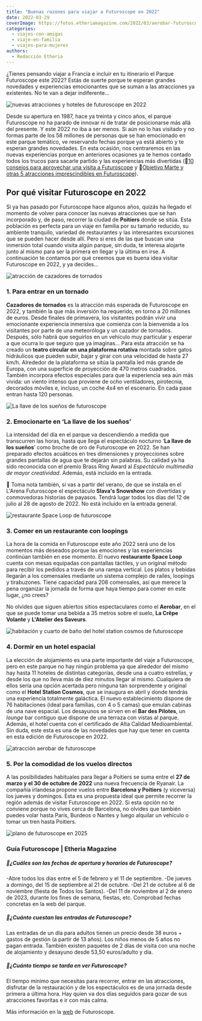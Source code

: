 ```yaml
---
title: "Buenas razones para viajar a Futuroscope en 2022"
date: 2022-03-29
coverImage: https://fotos.etheriamagazine.com/2022/03/aerobar-futuroscope.jpg
categories: 
  - viajes-con-amigas
  - viaje-en-familia
  - viajes-para-mujeres
authors: 
  - Redacción Etheria
---
```


¿Tienes pensando viajar a Francia e incluir en tu itinerario el Parque Futuroscope este 2022? Estás de suerte porque te esperan grandes novedades y experiencias emocionantes que se suman a las atracciones ya existentes. No te van a dejar indiferente...

![nuevas atracciones y hoteles de futuroscope en 2022](https://fotos.etheriamagazine.com/2022/03/portada-futuroscope-2022.jpg "Futuroscope en 2022 viene cargado de novedades.")

Desde su apertura en 1987, hace ya treinta y cinco años, el parque Futuroscope no ha 
parado de innovar ni de tratar de posicionarse más allá del presente. Y este 2022 no iba 
a ser menos. Si aún no lo has visitado y no formas parte de los 58 millones de personas 
que se han emocionado en este parque temático, ve reservando fechas porque ya está 
abierto y te esperan grandes novedades. En esta ocasión, nos centraremos en las nuevas 
experiencias porque en anteriores ocasiones ya te hemos contado todos los trucos para 
sacarle partido y las experiencias más divertidas (📍[10 consejos para aprovechar una 
visita a Futuroscope](https://etheriamagazine.com/2018/08/24/10-consejos-futuroscope/) y 
📍[Objetivo Marte y otras 5 atracciones imprescindibles en 
Futuroscope](https://etheriamagazine.com/2020/02/20/viajes-familias-objetivo-marte-y-otras-5-atracciones-imprescindibles-en-futuroscope/)). 

## Por qué visitar Futuroscope en 2022

Si ya has pasado por Futuroscope hace algunos años, quizás ha llegado el momento de 
volver para conocer las nuevas atracciones que se han incorporado y, de paso, recorrer 
la ciudad de **Poitiers** donde se sitúa. Esta población es perfecta para un viaje en 
familia por su tamaño reducido, su ambiente tranquilo, variedad de restaurantes y las 
interesantes excursiones que se pueden hacer desde allí. Pero si eres de las que buscan 
una inmersión total cuando visita algún parque, sin duda, te interesa alojarte junto al 
mismo para ser la primera en llegar y la última en irse. A continuación te contamos por 
qué creemos que es buena idea visitar Futuroscope en 2022, y ya decides... 

![atracción de cazadores de tornados](https://fotos.etheriamagazine.com/2022/03/tornado-atraccion-futuroscope.jpg "Cazadores de tornados es la nueva atracción de Futuroscope en 2022.")

### 1\. Para entrar en un tornado

**Cazadores de tornados** es la atracción más esperada de Futuroscope en 2022, y también 
la que más inversión ha requerido, en torno a 20 millones de euros. Desde finales de 
primavera, los visitantes podrán vivir una emocionante experiencia inmersiva que 
comienza con la bienvenida a los visitantes por parte de una meteoróloga y un cazador de 
tornados. Después, sólo habrá que seguirlos en un vehículo muy particular y esperar a 
que ocurra lo que seguro que ya imaginas... Para esta atracción se ha creado un **teatro 
circular en una plataforma rotativa** montada sobre gatos hidráulicos que pueden subir, 
bajar y girar con una velocidad de hasta 27 km/h. Alrededor de la plataforma se sitúa la 
pantalla led más grande de Europa, con una superficie de proyección de 470 metros 
cuadrados. También incorpora efectos especiales para que la experiencia sea aún más 
vívida: un viento intenso que proviene de ocho ventiladores, pirotecnia, decorados 
móviles e, incluso, un coche 4x4 en el escenario. En cada pase entran hasta 120 
personas. 

![La llave de los sueños de futuroscope](https://fotos.etheriamagazine.com/2022/03/espectaculo-nocturno-futuroscope.jpg "La llave de los sueños, el nuevo espectáculo nocturno de Futuroscope.")

### 2\. Emocionarte en ‘La llave de los sueños’

La intensidad del día en el parque va descendiendo a medida que transcurren las horas, 
hasta que llega el espectáculo nocturno ‘**La llave de los sueños**’ como broche de oro 
de Futuroscope en 2022. Se han preparado efectos acuáticos en tres dimensiones y 
proyecciones sobre grandes pantallas de agua que te dejarán sin palabras. Su calidad ya 
ha sido reconocida con el premio Brass Ring Award al _Espectáculo multimedia de mayor 
creatividad_. Además, está incluido en la entrada. 

📌 Toma nota también, si vas a partir del verano, de que se instala en el L'Arena 
Futuroscope el espectáculo **Slava's Snowshow** con divertidas y conmovedoras historias 
de payasos. Tendrá lugar todos los días del 12 de julio al 28 de agosto de 2022. No está 
incluido en la entrada general. 

![restaurante Space Loop de futuroscope](https://fotos.etheriamagazine.com/2022/03/Restaurante-space-loop-futuroscope.jpg "Restaurante Space Loop.")

### 3\. Comer en un restaurante con loopings

La hora de la comida en Futuroscope este año 2022 será uno de los momentos más deseados 
porque las emociones y las experiencias continúan también en ese momento. El nuevo 
**restaurante Space Loop** cuenta con mesas equipadas con pantallas táctiles, y un 
original método para recibir los pedidos a través de una rampa vertical. Los platos y 
bebidas llegarán a los comensales mediante un sistema complejo de raíles, loopings y 
tirabuzones. Tiene capacidad para 208 comensales, así que merece la pena organizar la 
jornada de forma que haya tiempo para comer en este lugar, ¿no crees? 

No olvides que siguen abiertos sitios espectaculares como el **Aerobar**, en el que se 
puede tomar una bebida a 35 metros sobre el suelo, **La Crêpe Volante** y **L'Atelier 
des Saveurs**. 

![habitación y cuarto de baño del hotel station cosmos de futuroscope](https://fotos.etheriamagazine.com/2022/03/hotel-futuroscope-station-cosmos.jpg "Hotel Station Cosmos de Futuroscope.")

### 4\. Dormir en un hotel espacial

La elección de alojamiento es una parte importante del viaje a Futuroscope, pero en este 
parque no hay ningún problema ya que alrededor del mismo hay hasta 11 hoteles de 
distintas categorías, desde una a cuatro estrellas, y desde los que no lleva más de diez 
minutos llegar al mismo. Cualquiera de ellos sería una opción acertada pero ninguna tan 
sorprendente y original como el **Hotel Station Cosmos**, que se inaugura en abril y 
donde tendrás una experiencia totalmente galáctica. El nuevo establecimiento dispone de 
76 habitaciones (ideal para familias, con 4 o 5 camas) que emulan cabinas de una nave 
espacial. Los desayunos se sirven en el **Bar des Pilotes**, un _lounge_ bar contiguo 
que dispone de una terraza con vistas al parque. Además, el hotel cuenta con el 
certificado de Alta Calidad Medioambiental. Sin duda, este esta es una de las novedades 
que hay que tener en cuenta en esta edición de Futuroscope en 2022. 

![atracción aerobar de futuroscope](https://fotos.etheriamagazine.com/2022/03/aerobar-futuroscope.jpg "Aerobar, un globo donde podrás tomar algo a 35 metros de altura.")

### 5\. Por la comodidad de los vuelos directos

A las posibilidades habituales para llegar a Poitiers se suma entre el **27 de marzo y 
el 30 de octubre de 2022** una nueva frecuencia de Ryanair. La compañía irlandesa 
propone vuelos entre **Barcelona y Poitiers** (y viceversa) los jueves y domingos. Esta 
es una propuesta ideal que permite recorrer la región además de visitar Futuroscope en 
2022. Si esta opción no te conviene porque no vives cerca de Barcelona, no olvides que 
también puedes volar hasta París, Burdeos o Nantes y luego alquilar un vehículo o tomar 
un tren hasta Poitiers. 

![plano de futuroscope en 2025](https://fotos.etheriamagazine.com/2022/03/Plano-Futuroscope-2025.jpg "En este plano están los nuevos proyectos y ampliaciones de Futuroscope 2025.")

### Guía Futuroscope | Etheria Magazine

##### 📍¿Cuáles son las fechas de apertura y horarios de Futuroscope?

\-Abre todos los días entre el 5 de febrero y el 11 de septiembre. \-De jueves a 
domingo, del 15 de septiembre al 21 de octubre. \-Del 21 de octubre al 6 de noviembre 
(fiesta de Todos los Santos). \-Del 11 de noviembre al 2 de enero de 2023, durante los 
fines de semana, fiestas, etc. Comprobad fechas concretas en la web del parque. 

##### 📍¿Cuánto cuestan las entradas de Futuroscope?

Las entradas de un día para adultos tienen un precio desde 38 euros + gastos de gestión 
(a partir de 13 años). Los niños menos de 5 años no pagan entrada. También existen 
paquetes de 2 días de visita con una noche de alojamiento y desayuno desde 53,50 
euros/adulto y día. 

##### 📍¿Cuánto tiempo se tarda en ver Futuroscope?

El tiempo mínimo que necesitas para recorrer, entrar en las atracciones, disfrutar de la 
restauración y de los espectáculos es de una jornada desde primera a última hora. Hay 
quien va dos días seguidos para gozar de sus atracciones favoritas e ir con más calma. 

Más información en la [web](http://www.futuroscope.com/) de Futuroscope.
